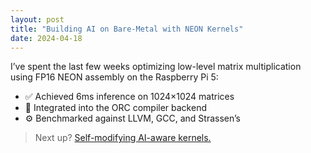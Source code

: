 ```yaml
---
layout: post
title: "Building AI on Bare-Metal with NEON Kernels"
date: 2024-04-18
---
```


I’ve spent the last few weeks optimizing low-level matrix multiplication using FP16 NEON assembly on the Raspberry Pi 5:

- ✅ Achieved 6ms inference on 1024×1024 matrices  
- 🔗 Integrated into the ORC compiler backend  
- ⚙️ Benchmarked against LLVM, GCC, and Strassen’s  

> Next up? [Self-modifying AI-aware kernels.](#)
